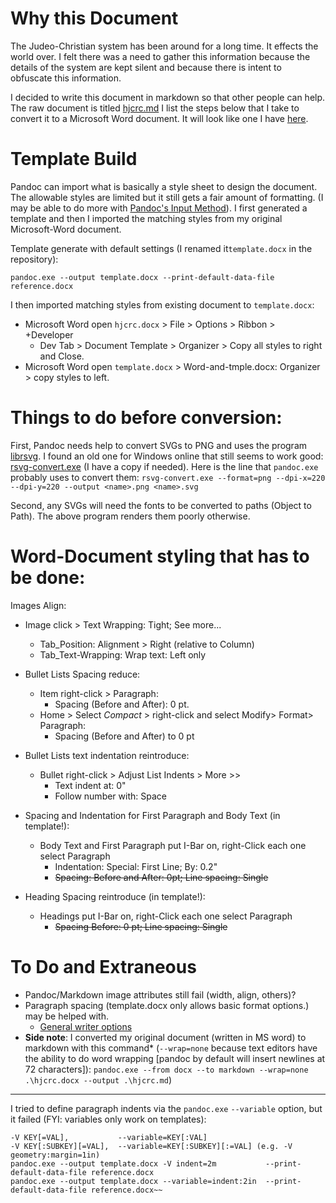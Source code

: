 # Why this Document

The Judeo-Christian system has been around for a long time. It effects the world over. I felt there was a need to gather this information because the details of the system are kept silent and because there is intent to obfuscate this information.

I decided to write this document in markdown so that other people can help. The raw document is titled [hjcrc.md](https://github.com/EdenWise/hjcrc/blob/main/hjcrc.md) I list the steps below that I take to convert it to a Microsoft Word document. It will look like one I have [here](http://tinyurl.com/hjcr1).

# Template Build

Pandoc can import what is basically a style sheet to design the document. The allowable styles are limited but it still gets a fair amount of formatting. (I may be able to do more with [Pandoc's Input Method](https://pandoc.org/MANUAL.html#input)). I first generated a template and then I imported the matching styles from my original Microsoft-Word document.

Template generate with default settings (I renamed it`template.docx` in the repository):

    pandoc.exe --output template.docx --print-default-data-file reference.docx

I then imported matching styles from existing document to `template.docx`:

* Microsoft Word open `hjcrc.docx` > File > Options > Ribbon > +Developer 
  * Dev Tab > Document Template > Organizer > Copy all styles to right and Close.
* Microsoft Word open `template.docx`  > Word-and-tmple.docx: Organizer > copy styles to left.

# Things to do before conversion:

First, Pandoc needs help to convert SVGs to PNG and uses the program [librsvg](https://wiki.gnome.org/action/show/Projects/LibRsvg). I found an old one for Windows online that still seems to work good: [rsvg-convert.exe](https://opensourcepack.blogspot.com/2012/06/rsvg-convert-svg-image-conversion-tool.html) (I have a copy if needed). Here is the line that `pandoc.exe` probably uses to convert them: `rsvg-convert.exe --format=png --dpi-x=220 --dpi-y=220 --output <name>.png <name>.svg`

Second, any SVGs will need the fonts to be converted to paths (Object to Path). The above program renders them poorly otherwise.

# Word-Document styling that has to be done:

Images Align:

* Image click > Text Wrapping: Tight; See more...
  * Tab_Position:      Alignment > Right (relative to Column)
  * Tab_Text-Wrapping: Wrap text: Left only
    
* Bullet Lists Spacing reduce:
  * Item right-click > Paragraph:
    * Spacing (Before and After): 0 pt.
  * Home > Select *Compact* > right-click and select Modify> Format> Paragraph:
    * Spacing (Before and After) to 0 pt

* Bullet Lists text indentation reintroduce:
  * Bullet right-click > Adjust List Indents > More >>
    * Text indent at:     0"
    * Follow number with: Space

* Spacing and Indentation for First Paragraph and Body Text (in template!):
  * Body Text and First Paragraph put I-Bar on, right-Click each one select Paragraph
    * Indentation:          Special: First Line; By: 0.2"
    * ~~Spacing:              Before and After: 0pt; Line spacing: Single~~

* Heading Spacing reintroduce (in template!):
  * Headings put I-Bar on, right-Click each one select Paragraph
    * ~~Spacing             Before:          0 pt; Line spacing: Single~~

# To Do and Extraneous

* Pandoc/Markdown image attributes still fail (width, align, others)?
* Paragraph spacing (template.docx only allows basic format options.) may be helped with.
  * [General writer options](https://pandoc.org/MANUAL.html#general-writer-options-1)
* **Side note**: I converted my original document (written in MS word) to markdown with this command* (`--wrap=none` because text editors have the ability to do word wrapping [pandoc by default will insert newlines at 72 characters]): `pandoc.exe --from docx --to markdown --wrap=none .\hjcrc.docx --output .\hjcrc.md`)

---

I tried to define paragraph indents via the `pandoc.exe` `--variable` option, but it failed (FYI: variables only work on templates):

    -V KEY[=VAL],           --variable=KEY[:VAL]
    -V KEY[:SUBKEY][=VAL],  --variable=KEY[:SUBKEY][:=VAL] (e.g. -V geometry:margin=1in)
    pandoc.exe --output template.docx -V indent=2m           --print-default-data-file reference.docx   
    pandoc.exe --output template.docx --variable=indent:2in  --print-default-data-file reference.docx~~